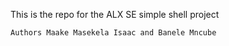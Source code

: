 This is the repo for the ALX SE simple shell project

    Authors Maake Masekela Isaac and Banele Mncube

